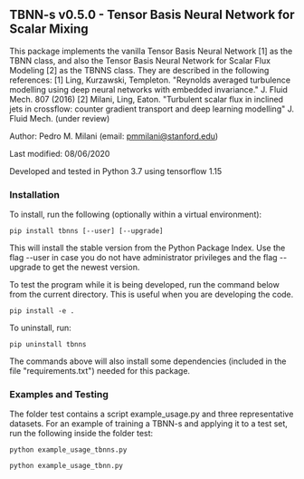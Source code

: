 ## TBNN-s v0.5.0 - Tensor Basis Neural Network for Scalar Mixing

This package implements the vanilla Tensor Basis Neural Network [1]
as the TBNN class, and also the Tensor Basis Neural Network for
Scalar Flux Modeling [2] as the TBNNS class. They are described in
the following references:
[1] Ling, Kurzawski, Templeton. "Reynolds averaged turbulence modelling using deep neural networks with embedded invariance." J. Fluid Mech. 807 (2016)
[2] Milani, Ling, Eaton. "Turbulent scalar flux in inclined jets in crossflow: counter gradient transport and deep learning modelling" J. Fluid Mech. (under review) 

Author: Pedro M. Milani (email: pmmilani@stanford.edu)

Last modified: 08/06/2020

Developed and tested in Python 3.7 using tensorflow 1.15

### Installation
To install, run the following (optionally within a virtual environment): 

    pip install tbnns [--user] [--upgrade]
    
This will install the stable version from the Python Package Index. Use
the flag --user in case you do not have administrator privileges and the
flag --upgrade to get the newest version.
    
To test the program while it is being developed, run the command below
from the current directory. This is useful when you are developing the
code.

    pip install -e .
    
To uninstall, run:
    
    pip uninstall tbnns
    
The commands above will also install
some dependencies (included in the file "requirements.txt")
needed for this package.

### Examples and Testing

The folder test contains a script example_usage.py and three representative
datasets. For an example of training a TBNN-s and applying it to a test
set, run the following inside the folder test:

    python example_usage_tbnns.py
    
    python example_usage_tbnn.py
